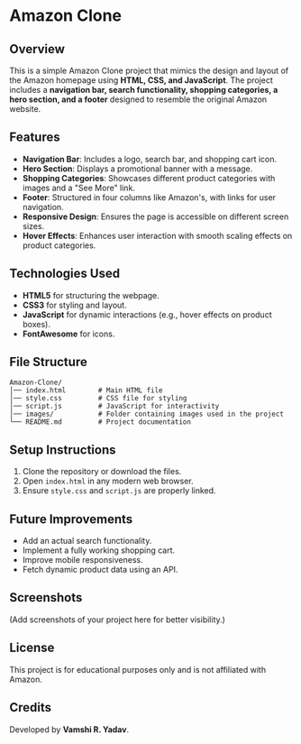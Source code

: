 # Amazon Clone

## Overview
This is a simple Amazon Clone project that mimics the design and layout of the Amazon homepage using **HTML, CSS, and JavaScript**. The project includes a **navigation bar, search functionality, shopping categories, a hero section, and a footer** designed to resemble the original Amazon website.

## Features
- **Navigation Bar**: Includes a logo, search bar, and shopping cart icon.
- **Hero Section**: Displays a promotional banner with a message.
- **Shopping Categories**: Showcases different product categories with images and a "See More" link.
- **Footer**: Structured in four columns like Amazon's, with links for user navigation.
- **Responsive Design**: Ensures the page is accessible on different screen sizes.
- **Hover Effects**: Enhances user interaction with smooth scaling effects on product categories.

## Technologies Used
- **HTML5** for structuring the webpage.
- **CSS3** for styling and layout.
- **JavaScript** for dynamic interactions (e.g., hover effects on product boxes).
- **FontAwesome** for icons.

## File Structure
```
Amazon-Clone/
│── index.html        # Main HTML file
│── style.css         # CSS file for styling
│── script.js         # JavaScript for interactivity
│── images/           # Folder containing images used in the project
└── README.md         # Project documentation
```

## Setup Instructions
1. Clone the repository or download the files.
2. Open `index.html` in any modern web browser.
3. Ensure `style.css` and `script.js` are properly linked.

## Future Improvements
- Add an actual search functionality.
- Implement a fully working shopping cart.
- Improve mobile responsiveness.
- Fetch dynamic product data using an API.

## Screenshots
(Add screenshots of your project here for better visibility.)

## License
This project is for educational purposes only and is not affiliated with Amazon.

## Credits
Developed by **Vamshi R. Yadav**.

